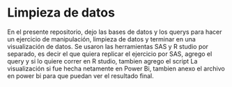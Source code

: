 # Limpieza de datos
En el presente repositorio, dejo las bases de datos y los querys para hacer un ejercicio de manipulación, limpieza de datos y terminar en una visualización de datos. 
Se usaron las herramientas SAS y R studio por separado, es decir el que quiera replicar el ejercicio por SAS, agrego el query y si lo quiere correr en R studio, tambien agrego el script
La visualización si fue hecha netamente en Power Bi, tambien anexo el archivo en power bi para que puedan ver el resultado final.
